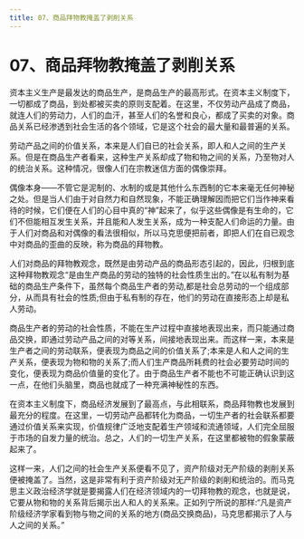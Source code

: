 ```yaml
---
title: 07、商品拜物教掩盖了剥削关系
---
```

# 07、商品拜物教掩盖了剥削关系

资本主义生产是最发达的商品生产，是商品生产的最高形式。在资本主义制度下，一切都成了商品，到处都被买卖的原则支配着。在这里，不仅劳动产品成了商品，就连人们的劳动力，人们的血汗，甚至人们的名誉和良心，都成了买卖的对象。商品关系已经渗透到社会生活的各个领域，它是这个社会的最大量和最普遍的关系。

劳动产品之间的价值关系，本来是人们自已的社会关系，即人和人之间的生产关系。但是在商品生产者看来，这种生产关系却成了物和物之间的关系，乃至物对人的统治关系。这种情况，很像人们在宗教迷信方面的偶像崇拜。

偶像本身——不管它是泥制的、水制的或是其他什么东西制的它本来毫无任何神秘之处。但是当人们由于对自然力和自然现象，不能正确理解因而把它们当作神来看待的时候，它们便在人们的心目中真的“神”起来了，似乎这些偶像是有生命的，它们不但能相互发生关系，并且能和人发生关系，成为一种支配人们命运的力量。由于人们对商品和对偶像的看法很相似，所以马克思便把前者，即把人们在自已观念中对商品的歪曲的反映，称为商品的拜物教。

人们对商品的拜物教观念，既然是由劳动产品的商品形态引起的，因此，归根到底这种拜物教观念“是由生产商品的劳动的独特的社会性质生出的。”在以私有制为基础的商品生产条件下，虽然每个商品生产者的劳动,都是社会总劳动的一个组成部分，从而具有社会的性质;但由于私有制的存在，他们的劳动在直接形态上却是私人劳动。

商品生产者的劳动的社会性质，不能在生产过程中直接地表现出来，而只能通过商品交换，即通过劳动产品之间的对等关系，间接地表现出来。而这样一来，本来是生产者之间的劳动联系，便表现为商品之间的价值关系了;本来是人和人之间的生产关系，便表现为物和物的关系了;而人们生产商品所耗费的社会必要劳动时间的变化，便表现为商品价值量的变化了。由于商品生产者不能也不可能正确认识到这一点，在他们头脑里，商品也就成了一种充满神秘性的东西。

 在资本主义制度下，商品经济发展到了最高点，与此相联系，商品拜物教也发展到最充分的程度。在这里，一切劳动产品都转化为商品，一切生产者的社会联系都要通过价值关系来实现，价值规律广泛地支配着生产领域和流通领域，人们完全屈服于市场的自发力量的统治。总之，人们的一切生产关系，在这里都被物的假象蒙蔽起来了。

这样一来，人们之间的社会生产关系便看不见了，资产阶级对无产阶级的剥削关系便被掩盖了。当然，这是非常有利于资产阶级对无产阶级的剥削和统治的。而马克思主义政治经济学就是要揭露人们在经济领域内的一切拜物教的观念，也就是说，它要从物和物的关系背后揭示出人和人的关系来。正如列宁所说的那样:“凡是资产阶级经济学家看到物与物之间的关系的地方(商品交换商品)，马克思都揭示了人与人之间的关系。”
